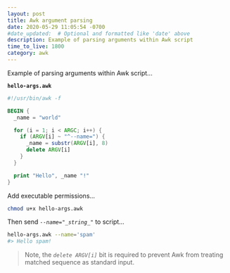 ```yaml
---
layout: post
title: Awk argument parsing
date: 2020-05-29 11:05:54 -0700
#date_updated:  # Optional and formatted like 'date' above
description: Example of parsing arguments within Awk script
time_to_live: 1800
category: awk
---
```




Example of parsing arguments within Awk script...


**`hello-args.awk`**


```awk
#!/usr/bin/awk -f

BEGIN {
  _name = "world"

  for (i = 1; i < ARGC; i++) {
    if (ARGV[i] ~ "^--name=") {
      _name = substr(ARGV[i], 8)
      delete ARGV[i]
    }
  }

  print "Hello", _name "!"
}
```


Add executable permissions...


```bash
chmod u+x hello-args.awk
```


Then send _`--name="_string_"`_ to script...


```bash
hello-args.awk --name='spam'
#> Hello spam!
```


> Note, the _`delete ARGV[i]`_ bit is required to prevent Awk from treating matched sequence as standard input.
